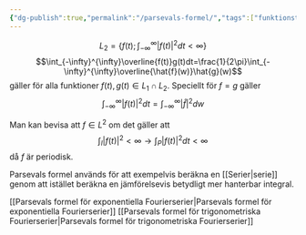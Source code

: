 ```yaml
---
{"dg-publish":true,"permalink":"/parsevals-formel/","tags":["funktionsteori"]}
---
```



$$L_{2}=\{f(t);\int_{-\infty}^{\infty}|f(t)|^{2}dt<\infty\}$$
$$\int_{-\infty}^{\infty}\overline{f(t)}g(t)dt=\frac{1}{2\pi}\int_{-\infty}^{\infty}\overline{\hat{f}(w)}\hat{g}(w)$$
gäller för alla funktioner $f(t),g(t)\in L_{1} \cap L_{2}$. Speciellt för $f=g$ gäller
$$\int_{-\infty}^{\infty}|f(t)|^{2}dt=\int_{-\infty}^{\infty}|\hat{f}|^{2}dw$$


Man kan bevisa att $f\in L^{2}$ om det gäller att 
$$
\int_{I}|f(t)|^{2}< \infty \rightarrow \int_{P}|f(t)|^{2}dt<\infty 
$$
då $f$ är periodisk.

Parsevals formel används för att exempelvis beräkna en [[Serier\|serie]] genom att istället beräkna en jämförelsevis betydligt mer hanterbar integral.

[[Parsevals formel för exponentiella Fourierserier\|Parsevals formel för exponentiella Fourierserier]]
[[Parsevals formel för trigonometriska Fourierserier\|Parsevals formel för trigonometriska Fourierserier]]



